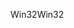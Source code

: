 <span data-ttu-id="3f6af-101">Win32</span><span class="sxs-lookup"><span data-stu-id="3f6af-101">Win32</span></span>